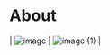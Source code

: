 # About
| ![image](https://github.com/user-attachments/assets/34379ace-4026-4200-842b-f0cad685a3aa) | ![image (1)](https://github.com/user-attachments/assets/04e67f15-473c-4bca-8519-fd805e5a4c85) |
